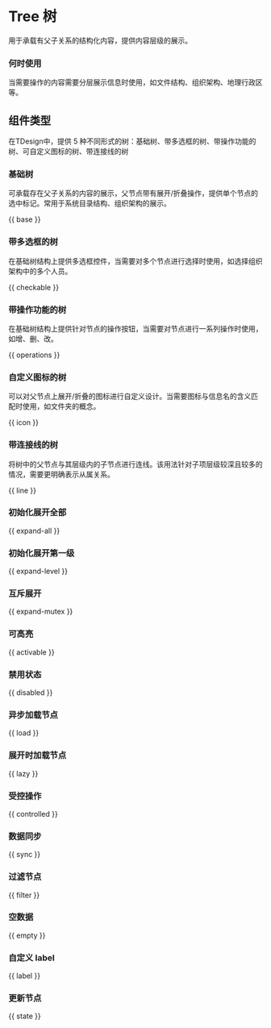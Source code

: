 # Tree 树

用于承载有父子关系的结构化内容，提供内容层级的展示。

### 何时使用

当需要操作的内容需要分层展示信息时使用，如文件结构、组织架构、地理行政区等。

## 组件类型

在TDesign中，提供 5 种不同形式的树：基础树、带多选框的树、带操作功能的树、可自定义图标的树、带连接线的树

### 基础树

可承载存在父子关系的内容的展示，父节点带有展开/折叠操作，提供单个节点的选中标记。常用于系统目录结构、组织架构的展示。

{{ base }}

### 带多选框的树

在基础树结构上提供多选框控件，当需要对多个节点进行选择时使用，如选择组织架构中的多个人员。

{{ checkable }}

### 带操作功能的树

在基础树结构上提供针对节点的操作按钮，当需要对节点进行一系列操作时使用，如增、删、改。

{{ operations }}

### 自定义图标的树

可以对父节点上展开/折叠的图标进行自定义设计。当需要图标与信息名的含义匹配时使用，如文件夹的概念。

{{ icon }}

### 带连接线的树

将树中的父节点与其层级内的子节点进行连线。该用法针对子项层级较深且较多的情况，需要更明确表示从属关系。

{{ line }}

### 初始化展开全部

{{ expand-all }}

### 初始化展开第一级

{{ expand-level }}


### 互斥展开

{{ expand-mutex }}

### 可高亮

{{ activable }}



### 禁用状态

{{ disabled }}

### 异步加载节点

{{ load }}

### 展开时加载节点

{{ lazy }}

### 受控操作

{{ controlled }}

### 数据同步

{{ sync }}

### 过滤节点

{{ filter }}

### 空数据

{{ empty }}

### 自定义 label

{{ label }}

### 更新节点

{{ state }}
